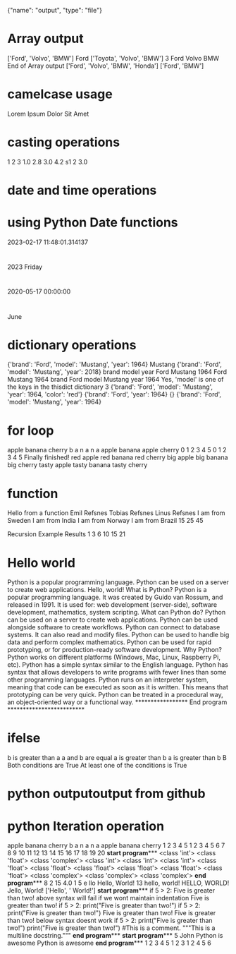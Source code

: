 {"name": "output", "type": "file"}
# Array output

['Ford', 'Volvo', 'BMW']
Ford
['Toyota', 'Volvo', 'BMW']
3
Ford
Volvo
BMW
 End of Array output
['Ford', 'Volvo', 'BMW', 'Honda']
['Ford', 'BMW']
# camelcase usage
Lorem Ipsum Dolor Sit Amet
# casting operations
1
2
3
1.0
2.8
3.0
4.2
s1
2
3.0
# date and time operations 
# using Python Date functions
2023-02-17 11:48:01.314137
# ####################
2023
Friday
# ####################
2020-05-17 00:00:00
# ####################
June
# ####################
# dictionary operations 
{'brand': 'Ford', 'model': 'Mustang', 'year': 1964}
Mustang
{'brand': 'Ford', 'model': 'Mustang', 'year': 2018}
brand
model
year
Ford
Mustang
1964
Ford
Mustang
1964
brand Ford
model Mustang
year 1964
Yes, 'model' is one of the keys in the thisdict dictionary
3
{'brand': 'Ford', 'model': 'Mustang', 'year': 1964, 'color': 'red'}
{'brand': 'Ford', 'year': 1964}
{}
{'brand': 'Ford', 'model': 'Mustang', 'year': 1964}
# for loop
apple
banana
cherry
b
a
n
a
n
a
apple
banana
apple
cherry
0
1
2
3
4
5
0
1
2
3
4
5
Finally finished!
red apple
red banana
red cherry
big apple
big banana
big cherry
tasty apple
tasty banana
tasty cherry
# function 
Hello from a function
Emil Refsnes
Tobias Refsnes
Linus Refsnes
I am from Sweden
I am from India
I am from Norway
I am from Brazil
15
25
45


Recursion Example Results
1
3
6
10
15
21
# Hello world
Python is a popular programming language.
Python can be used on a server to create web applications.
Hello, world!
What is Python?
Python is a popular programming language. It was created by Guido van Rossum, and released in 1991.
It is used for:
web development (server-side),
software development,
mathematics,
system scripting.
What can Python do?
Python can be used on a server to create web applications.
Python can be used alongside software to create workflows.
Python can connect to database systems. It can also read and modify files.
Python can be used to handle big data and perform complex mathematics.
Python can be used for rapid prototyping, or for production-ready software development.
Why Python?
Python works on different platforms (Windows, Mac, Linux, Raspberry Pi, etc).
Python has a simple syntax similar to the English language.
Python has syntax that allows developers to write programs with fewer lines than some other programming languages.
Python runs on an interpreter system, meaning that code can be executed as soon as it is written. This means that prototyping can be very quick.
Python can be treated in a procedural way, an object-oriented way or a functional way.
***************** End program *************************
# ifelse
b is greater than a
a and b are equal
a is greater than b
a is greater than b
B
Both conditions are True
At least one of the conditions is True
# python outputoutput from github
# python Iteration operation
apple
banana
cherry
b
a
n
a
n
a
apple
banana
cherry
1
2
3
4
5
1
2
3
4
5
6
7
8
9
10
11
12
13
14
15
16
17
18
19
20
******************************start program*********************************
<class 'int'>
<class 'float'>
<class 'complex'>
<class 'int'>
<class 'int'>
<class 'int'>
<class 'float'>
<class 'float'>
<class 'float'>
<class 'float'>
<class 'float'>
<class 'float'>
<class 'complex'>
<class 'complex'>
<class 'complex'>
******************************end program*********************************
8
2
15
4.0
1
5
e
llo
Hello, World!
13
hello, world!
HELLO, WORLD!
Jello, World!
['Hello', ' World!']
******************************start program*********************************
if 5 > 2:
Five is greater than two!
above syntax will fail if we wont maintain indentation
Five is greater than two!
if 5 > 2:
    print("Five is greater than two!")
if 5 > 2:
        print("Five is greater than two!") 
Five is greater than two!
Five is greater than two!
 below syntax doesnt work
if 5 > 2:
 print("Five is greater than two!")
        print("Five is greater than two!")
#This is a comment.
"""This is a
multiline docstring."""
******************************end program*********************************
******************************start program*********************************
5
John
Python is awesome
Python is awesome
******************************end program*********************************
1
2
3
4
5
1
2
3
1
2
4
5
6

